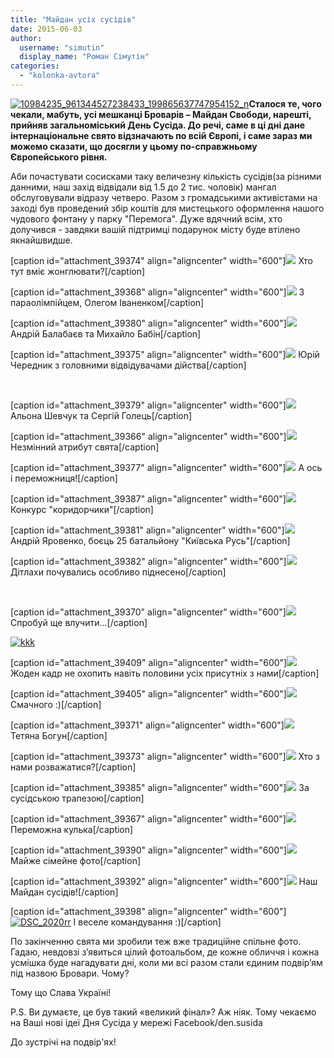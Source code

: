 ```yaml
---
title: "Майдан усіх сусідів"
date: 2015-06-03
author: 
  username: "simutin"
  display_name: "Роман Сімутін"
categories: 
  - "kolonka-avtora"
---
```


[![10984235_961344527238433_199865637747954152_n](https://mpz.brovary.org/wp-content/uploads/2015/06/10984235_961344527238433_199865637747954152_n.jpg)](https://mpz.brovary.org/wp-content/uploads/2015/06/10984235_961344527238433_199865637747954152_n.jpg)**Сталося те, чого чекали, мабуть, усі мешканці Броварів – Майдан Свободи, нарешті, прийняв загальноміський День Сусіда. До речі, саме в ці дні дане інтернаціональне свято відзначають по всій Європі, і саме зараз ми можемо сказати, що досягли у цьому по-справжньому Європейського рівня.**

Аби почастувати сосисками таку величезну кількість сусідів(за різними данними, наш захід відвідали від 1.5 до 2 тис. чоловік) мангал обслуговували відразу четверо. Разом з громадськими активістами на заході був проведений збір коштів для мистецького оформлення нашого чудового фонтану у парку "Перемога". Дуже вдячний всім, хто долучився - завдяки вашій підтримці подарунок місту буде втілено якнайшвидше.

\[caption id="attachment\_39374" align="aligncenter" width="600"\][![](https://mpz.brovary.org/wp-content/uploads/2015/06/Hto-tut-vmiye-zhonglyuvati.jpg)](https://mpz.brovary.org/wp-content/uploads/2015/06/Hto-tut-vmiye-zhonglyuvati.jpg) Хто тут вміє жонглювати?\[/caption\]

\[caption id="attachment\_39368" align="aligncenter" width="600"\][![](https://mpz.brovary.org/wp-content/uploads/2015/06/Roman-Simutin-ta-paraolimpiyets-Oleg-Ivanenko.jpg)](https://mpz.brovary.org/wp-content/uploads/2015/06/Roman-Simutin-ta-paraolimpiyets-Oleg-Ivanenko.jpg) З параолімпійцем, Олегом Іваненком\[/caption\]

\[caption id="attachment\_39380" align="aligncenter" width="600"\][![](https://mpz.brovary.org/wp-content/uploads/2015/06/Andriy-Balabayev-ta-patriotichni-kulki.jpg)](https://mpz.brovary.org/wp-content/uploads/2015/06/Andriy-Balabayev-ta-patriotichni-kulki.jpg) Андрій Балабаєв та Михайло Бабін\[/caption\]

\[caption id="attachment\_39375" align="aligncenter" width="600"\][![](https://mpz.brovary.org/wp-content/uploads/2015/06/YUriy-CHerednik-z-golovnimi-vidviduvachami-diystva.jpg)](https://mpz.brovary.org/wp-content/uploads/2015/06/YUriy-CHerednik-z-golovnimi-vidviduvachami-diystva.jpg) Юрій Чередник з головними відвідувачами дійства\[/caption\]

 

\[caption id="attachment\_39379" align="aligncenter" width="600"\][![](https://mpz.brovary.org/wp-content/uploads/2015/06/Alona-SHevchuk-ta-Sergiy-Golets.jpg)](https://mpz.brovary.org/wp-content/uploads/2015/06/Alona-SHevchuk-ta-Sergiy-Golets.jpg) Альона Шевчук та Сергій Голець\[/caption\]

\[caption id="attachment\_39366" align="aligncenter" width="600"\][![](https://mpz.brovary.org/wp-content/uploads/2015/06/Nezminniy-atribut-svyata.jpg)](https://mpz.brovary.org/wp-content/uploads/2015/06/Nezminniy-atribut-svyata.jpg) Незмінний атрибут свята\[/caption\]

\[caption id="attachment\_39377" align="aligncenter" width="600"\][![](https://mpz.brovary.org/wp-content/uploads/2015/06/A-os-i-peremozhnitsya.jpg)](https://mpz.brovary.org/wp-content/uploads/2015/06/A-os-i-peremozhnitsya.jpg) А ось і переможниця!\[/caption\]

\[caption id="attachment\_39387" align="aligncenter" width="600"\][![](https://mpz.brovary.org/wp-content/uploads/2015/06/Konkurs-koridorchiki.jpg)](https://mpz.brovary.org/wp-content/uploads/2015/06/Konkurs-koridorchiki.jpg) Конкурс "коридорчики"\[/caption\]

\[caption id="attachment\_39381" align="aligncenter" width="600"\][![](https://mpz.brovary.org/wp-content/uploads/2015/06/Andriy-YArovenko-soldati-tezh-bazhayut-nam-miru-i-usmishok.jpg)](https://mpz.brovary.org/wp-content/uploads/2015/06/Andriy-YArovenko-soldati-tezh-bazhayut-nam-miru-i-usmishok.jpg) Андрій Яровенко, боєць 25 батальйону "Київська Русь"\[/caption\]

\[caption id="attachment\_39382" align="aligncenter" width="600"\][![](https://mpz.brovary.org/wp-content/uploads/2015/06/Ditlahi-pochuvalis-osoblivo-pidneseno.jpg)](https://mpz.brovary.org/wp-content/uploads/2015/06/Ditlahi-pochuvalis-osoblivo-pidneseno.jpg) Дітлахи почувались особливо піднесено\[/caption\]

 

\[caption id="attachment\_39370" align="aligncenter" width="600"\][![](https://mpz.brovary.org/wp-content/uploads/2015/06/Sprobuy-shhe-vluchiti....jpg)](https://mpz.brovary.org/wp-content/uploads/2015/06/Sprobuy-shhe-vluchiti....jpg) Спробуй ще влучити...\[/caption\]

[![kkk](https://mpz.brovary.org/wp-content/uploads/2015/06/kkk.jpg)](https://mpz.brovary.org/wp-content/uploads/2015/06/kkk.jpg)

\[caption id="attachment\_39409" align="aligncenter" width="600"\][![](https://mpz.brovary.org/wp-content/uploads/2015/06/kk.jpg)](https://mpz.brovary.org/wp-content/uploads/2015/06/kk.jpg) Жоден кадр не охопить навіть половини усіх присутніх з нами\[/caption\]

\[caption id="attachment\_39405" align="aligncenter" width="600"\][![](https://mpz.brovary.org/wp-content/uploads/2015/06/jpg)](https://mpz.brovary.org/wp-content/uploads/2015/06/jpg) Смачного :)\[/caption\]

\[caption id="attachment\_39371" align="aligncenter" width="600"\][![](https://mpz.brovary.org/wp-content/uploads/2015/06/Tetyana-Bogun.jpg)](https://mpz.brovary.org/wp-content/uploads/2015/06/Tetyana-Bogun.jpg) Тетяна Богун\[/caption\]

\[caption id="attachment\_39373" align="aligncenter" width="600"\][![](https://mpz.brovary.org/wp-content/uploads/2015/06/Hto-z-nami-rozvazhatisya.jpg)](https://mpz.brovary.org/wp-content/uploads/2015/06/Hto-z-nami-rozvazhatisya.jpg) Хто з нами розважатися?\[/caption\]

\[caption id="attachment\_39385" align="aligncenter" width="600"\][![](https://mpz.brovary.org/wp-content/uploads/2015/06/Za-trapezoyu.jpg)](https://mpz.brovary.org/wp-content/uploads/2015/06/Za-trapezoyu.jpg) За сусідською трапезою\[/caption\]

\[caption id="attachment\_39367" align="aligncenter" width="600"\][![](https://mpz.brovary.org/wp-content/uploads/2015/06/Peremozhna-kulka.jpg)](https://mpz.brovary.org/wp-content/uploads/2015/06/Peremozhna-kulka.jpg) Переможна кулька\[/caption\]

\[caption id="attachment\_39390" align="aligncenter" width="600"\][![](https://mpz.brovary.org/wp-content/uploads/2015/06/Mayzhe-simeyne-foto.jpg)](https://mpz.brovary.org/wp-content/uploads/2015/06/Mayzhe-simeyne-foto.jpg) Майже сімейне фото\[/caption\]

\[caption id="attachment\_39392" align="aligncenter" width="600"\][![](https://mpz.brovary.org/wp-content/uploads/2015/06/Nash-Maydan-susidiv.jpg)](https://mpz.brovary.org/wp-content/uploads/2015/06/Nash-Maydan-susidiv.jpg) Наш Майдан сусідів!\[/caption\]

\[caption id="attachment\_39398" align="aligncenter" width="600"\][![DSC_2020rr](https://mpz.brovary.org/wp-content/uploads/2015/06/DSC_2020rr.jpg)](https://mpz.brovary.org/wp-content/uploads/2015/06/DSC_2020rr.jpg) І веселе командування :)\[/caption\]

По закінченню свята ми зробили теж вже традиційне спільне фото. Гадаю, невдовзі з’явиться цілий фотоальбом, де кожне обличчя і кожна усмішка буде нагадувати дні, коли ми всі разом стали єдиним подвір’ям під назвою Бровари. Чому?

Тому що Слава Україні!

P.S. Ви думаєте, це був такий «великий фінал»? Аж ніяк. Тому чекаємо на Ваші нові ідеї Дня Сусіда у мережі Facebook/den.susida

До зустрічі на подвір'ях!
